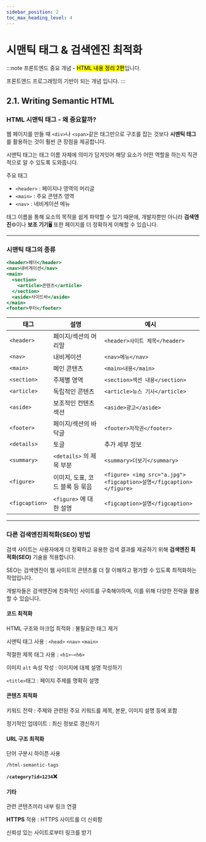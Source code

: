 ```yaml
---
sidebar_position: 2
toc_max_heading_level: 4
---
```


# 시맨틱 태그 & 검색엔진 최적화

:::note
프론트엔드 중요 개념 - <mark>HTML 내용 정리 2편</mark>입니다.

프론트엔드 프로그래밍의 기반이 되는 개념 입니다.
:::


## 2.1.  Writing Semantic HTML


### HTML 시맨틱 태그 - 왜 중요할까?

웹 페이지를 만들 때 `<div>`나 `<span>`같은 태그만으로 구조를 잡는 것보다 **시맨틱 태그**를 활용하는 것이 훨씬 큰 장점을 제공합니다.

시맨틱 태그는 태그 이름 자체에 의미가 담겨잇어 해당 요소가 어떤 역할을 하는지 직관적으로 알 수 있도록 도와줍니다.

주요 태그  
- `<header>` : 페이지나 영역의 머리글
- `<main>` : 주요 콘텐츠 영역
- `<nav>` : 네비게이션 메뉴

태그 이름을 통해 요소의 목적을 쉽게 파악할 수 있기 때문에, 개발자뿐만 아니라 **검색엔진**⚙️이나 **보조 기기**🖥️ 또한 페이지를 더 정확하게 이해할 수 있습니다.


--- 



### 시맨틱 태그의 종류

```jsx
<header>헤더</header>
<nav>내비게이션</nav>
<main>
  <section>
    <article>콘텐츠</article>
  </section>
  <aside>사이드바</aside>
</main>
<footer>푸터</footer>

```
| 태그 | 설명 | 예시 |
| --- | --- | --- |
| `<header>` | 페이지/섹션의 머리말 | `<header>사이트 제목</header>` |
| `<nav>` | 내비게이션 | `<nav>메뉴</nav>` |
| `<main>` | 메인 콘텐츠 | `<main>내용</main>` |
| `<section>` | 주제별 영역 | `<section>섹션 내용</section>` |
| `<article>` | 독립적인 콘텐츠 | `<article>뉴스 기사</article>` |
| `<aside>` | 보조적인 컨텐츠 섹션 | `<aside>광고</aside>` |
| `<footer>` | 페이지/섹션의 바닥글 | `<footer>저작권</footer>` |
| `<details>` | 토글 | 추가 세부 정보 | `<footer>저작권</footer>` |
| `<summary>` | `<details>` 의 제목 부분 | `<summary>더보기</summary>` |
| `<figure>` | 이미지, 도표, 코드 블록 등 묶음 | `<figure> <img src="a.jpg"><figcaption>설명</figcaption></figure>` |
| `<figcaption>` | `<figure>` 에 대한 설명 | `<figcaption>설명</figcaption>` |



--- 


### 다른 검색엔진최적화(SEO) 방법
검색 사이트는 사용자에게 더 정확하고 유용한 검색 결과를 제공하기 위해 **검색엔진 최적화(SEO)** 기술을 적용합니다. 

SEO는 검색엔진이 웹 사이트의 콘텐츠를 더 잘 이해하고 평가할 수 있도록 최적화하는 작업입니다.

개발자들은 검색엔진에 친화적인 사이트를 구축해야하며, 이를 위해 다양한 전략을 활용할 수 있습니다.

#### 코드 최적화

HTML 구조와 마크업 최적화 : 불필요한 태그 제거

시맨틱 태그 사용 : `<head>` `<nav>` `<main>`

적절한 제목 태그 사용 : `<h1>~<h6>`

이미지 `alt` 속성 작성 : 이미지에 대체 설명 작성하기

`<title>`태그 : 페이지 주제를 명확히 설명

#### 콘텐츠 최적화

키워드 전략 : 주제와 관련된 주요 키워드를 제목, 본문, 이미지 설명 등에 포함

정기적인 업데이트 : 최신 정보로 갱신하기

#### URL 구조 최적화

단어 구분시 하이픈 사용

`/html-semantic-tags`

**`/category?id=1234`❌**

#### 기타

관련 콘텐츠끼리 내부 링크 연결

**HTTPS** 적용 : HTTPS 사이트를 더 신뢰함

신뢰성 있는 사이트로부터 링크를 받기